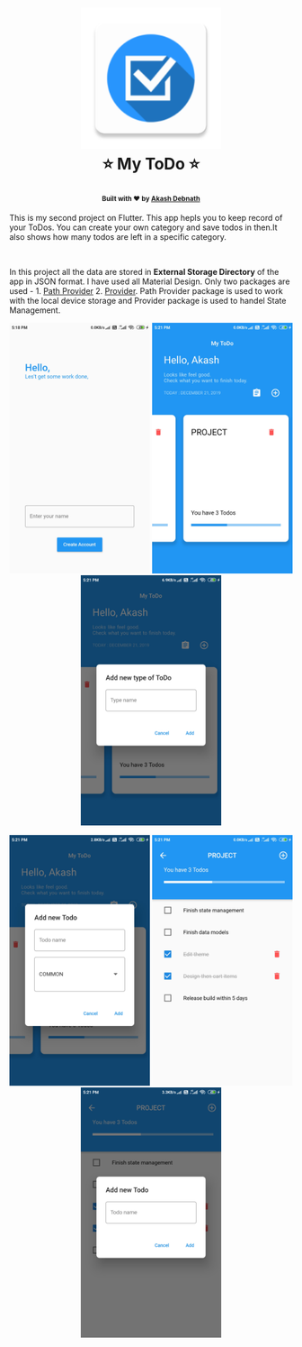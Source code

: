 <h1 align="center">
  <img src="readme_assets/ic_launcher.png" width="250" />
  <br>⭐ My ToDo ⭐<br> 
</h1>
<h4 align="center">
  <sub>Built with ❤︎ by
  <a href="https://github.com/noobcoder17">Akash Debnath</a>
</h4>
<p>This is my second project on Flutter. This app hepls you to keep record of your ToDos. You can create your own category and save todos in then.It also shows how many todos are left in a specific category.</p>
  
<br>
<p>In this project all the data are stored in <b>External Storage Directory</b> of the app in JSON format. I have used all Material Design. Only two packages are used - 1. <a href="https://pub.dev/packages/path_provider">Path Provider</a> 2. <a href="https://pub.dev/packages/provider">Provider</a>. Path Provider package is used to work with the local device storage and Provider package is used to handel State Management.</p>


<p align='center'>
  <img src="readme_assets/1.jpg" width="250" />
  <img src="readme_assets/2.jpg" width="250" />
  <img src="readme_assets/3.jpg" width="250" /> 
</p>
<p align='center'>
  <img src="readme_assets/4.jpg" width="250" />
  <img src="readme_assets/5.jpg" width="250" />
  <img src="readme_assets/6.jpg" width="250" /> 
</p>
